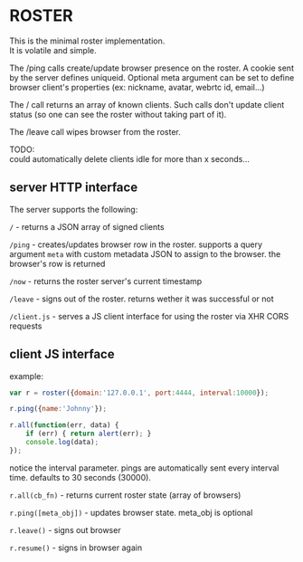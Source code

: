 # ROSTER


This is the minimal roster implementation.  
It is volatile and simple.

The /ping calls create/update browser presence on the roster. A cookie sent by the server defines uniqueid.
Optional meta argument can be set to define browser client's properties (ex: nickname, avatar, webrtc id, email...)

The / call returns an array of known clients. Such calls don't update client status (so one can see the roster without taking part of it).

The /leave call wipes browser from the roster.

TODO:  
could automatically delete clients idle for more than x seconds...


## server HTTP interface

The server supports the following:

`/` - returns a JSON array of signed clients

`/ping` - creates/updates browser row in the roster. supports a query argument `meta` with custom metadata JSON to assign to the browser. the browser's row is returned

`/now` - returns the roster server's current timestamp

`/leave` - signs out of the roster. returns wether it was successful or not

`/client.js` - serves a JS client interface for using the roster via XHR CORS requests



## client JS interface

example:

```javascript
var r = roster({domain:'127.0.0.1', port:4444, interval:10000});

r.ping({name:'Johnny'});

r.all(function(err, data) {
	if (err) { return alert(err); }
	console.log(data);
});
```

notice the interval parameter.
pings are automatically sent every interval time.
defaults to 30 seconds (30000).

`r.all(cb_fn)` - returns current roster state (array of browsers)

`r.ping([meta_obj])` - updates browser state. meta_obj is optional

`r.leave()` - signs out browser

`r.resume()` - signs in browser again
